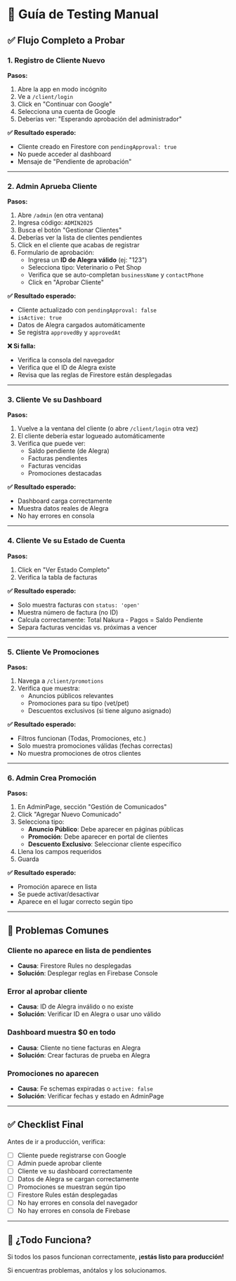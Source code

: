 # 🧪 Guía de Testing Manual

## ✅ Flujo Completo a Probar

### **1. Registro de Cliente Nuevo**

**Pasos:**
1. Abre la app en modo incógnito
2. Ve a `/client/login`
3. Click en "Continuar con Google"
4. Selecciona una cuenta de Google
5. Deberías ver: "Esperando aprobación del administrador"

**✅ Resultado esperado:**
- Cliente creado en Firestore con `pendingApproval: true`
- No puede acceder al dashboard
- Mensaje de "Pendiente de aprobación"

---

### **2. Admin Aprueba Cliente**

**Pasos:**
1. Abre `/admin` (en otra ventana)
2. Ingresa código: `ADMIN2025`
3. Busca el botón "Gestionar Clientes"
4. Deberías ver la lista de clientes pendientes
5. Click en el cliente que acabas de registrar
6. Formulario de aprobación:
   - Ingresa un **ID de Alegra válido** (ej: "123")
   - Selecciona tipo: Veterinario o Pet Shop
   - Verifica que se auto-completan `businessName` y `contactPhone`
   - Click en "Aprobar Cliente"

**✅ Resultado esperado:**
- Cliente actualizado con `pendingApproval: false`
- `isActive: true`
- Datos de Alegra cargados automáticamente
- Se registra `approvedBy` y `approvedAt`

**❌ Si falla:**
- Verifica la consola del navegador
- Verifica que el ID de Alegra existe
- Revisa que las reglas de Firestore están desplegadas

---

### **3. Cliente Ve su Dashboard**

**Pasos:**
1. Vuelve a la ventana del cliente (o abre `/client/login` otra vez)
2. El cliente debería estar logueado automáticamente
3. Verifica que puede ver:
   - Saldo pendiente (de Alegra)
   - Facturas pendientes
   - Facturas vencidas
   - Promociones destacadas

**✅ Resultado esperado:**
- Dashboard carga correctamente
- Muestra datos reales de Alegra
- No hay errores en consola

---

### **4. Cliente Ve su Estado de Cuenta**

**Pasos:**
1. Click en "Ver Estado Completo"
2. Verifica la tabla de facturas

**✅ Resultado esperado:**
- Solo muestra facturas con `status: 'open'`
- Muestra número de factura (no ID)
- Calcula correctamente: Total Nakura - Pagos = Saldo Pendiente
- Separa facturas vencidas vs. próximas a vencer

---

### **5. Cliente Ve Promociones**

**Pasos:**
1. Navega a `/client/promotions`
2. Verifica que muestra:
   - Anuncios públicos relevantes
   - Promociones para su tipo (vet/pet)
   - Descuentos exclusivos (si tiene alguno asignado)

**✅ Resultado esperado:**
- Filtros funcionan (Todas, Promociones, etc.)
- Solo muestra promociones válidas (fechas correctas)
- No muestra promociones de otros clientes

---

### **6. Admin Crea Promoción**

**Pasos:**
1. En AdminPage, sección "Gestión de Comunicados"
2. Click "Agregar Nuevo Comunicado"
3. Selecciona tipo:
   - **Anuncio Público**: Debe aparecer en páginas públicas
   - **Promoción**: Debe aparecer en portal de clientes
   - **Descuento Exclusivo**: Seleccionar cliente específico
4. Llena los campos requeridos
5. Guarda

**✅ Resultado esperado:**
- Promoción aparece en lista
- Se puede activar/desactivar
- Aparece en el lugar correcto según tipo

---

## 🐛 Problemas Comunes

### **Cliente no aparece en lista de pendientes**
- **Causa**: Firestore Rules no desplegadas
- **Solución**: Desplegar reglas en Firebase Console

### **Error al aprobar cliente**
- **Causa**: ID de Alegra inválido o no existe
- **Solución**: Verificar ID en Alegra o usar uno válido

### **Dashboard muestra $0 en todo**
- **Causa**: Cliente no tiene facturas en Alegra
- **Solución**: Crear facturas de prueba en Alegra

### **Promociones no aparecen**
- **Causa**: Fe schemas expiradas o `active: false`
- **Solución**: Verificar fechas y estado en AdminPage

---

## ✅ Checklist Final

Antes de ir a producción, verifica:

- [ ] Cliente puede registrarse con Google
- [ ] Admin puede aprobar cliente
- [ ] Cliente ve su dashboard correctamente
- [ ] Datos de Alegra se cargan correctamente
- [ ] Promociones se muestran según tipo
- [ ] Firestore Rules están desplegadas
- [ ] No hay errores en consola del navegador
- [ ] No hay errores en consola de Firebase

---

## 🚀 ¿Todo Funciona?

Si todos los pasos funcionan correctamente, **¡estás listo para producción!**

Si encuentras problemas, anótalos y los solucionamos.

